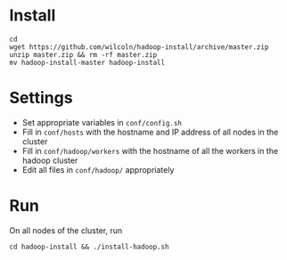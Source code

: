 # Install 

```
cd
wget https://github.com/wilcoln/hadoop-install/archive/master.zip
unzip master.zip && rm -rf master.zip
mv hadoop-install-master hadoop-install
```

# Settings
- Set appropriate variables in `conf/config.sh`
- Fill in `conf/hosts` with the hostname and IP address of all nodes in the cluster
- Fill in `conf/hadoop/workers` with the hostname of all the workers in the hadoop cluster
- Edit all files in `conf/hadoop/` appropriately

# Run
On all nodes of the cluster, run

`cd hadoop-install && ./install-hadoop.sh`
